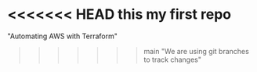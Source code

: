 <<<<<<< HEAD
 this my first repo
=======
"Automating AWS with Terraform" 
>>>>>>> main
"We are using git branches to track changes" 
